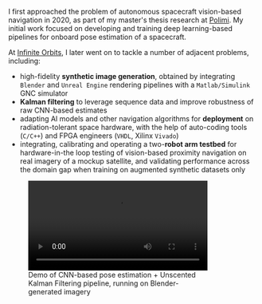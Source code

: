 I first approached the problem of autonomous spacecraft vision-based navigation in 2020, as part of my master's thesis research at [Polimi](https://www.polimi.it/en/). My initial work focused on developing and training deep learning-based pipelines for onboard pose estimation of a spacecraft.

At [Infinite Orbits](https://www.infiniteorbits.io), I later went on to tackle a number of adjacent problems, including:
- high-fidelity **synthetic image generation**, obtained by integrating `Blender` and `Unreal Engine` rendering pipelines with a `Matlab/Simulink` GNC simulator
- **Kalman filtering** to leverage sequence data and improve robustness of raw CNN-based estimates
- adapting AI models and other navigation algorithms for **deployment** on radiation-tolerant space hardware, with the help of auto-coding tools (`C/C++`) and FPGA engineers (`VHDL`, Xilinx `Vivado`)
- integrating, calibrating and operating a two-**robot arm testbed** for hardware-in-the loop testing of vision-based proximity navigation on real imagery of a mockup satellite, and validating performance across the domain gap when training on augmented synthetic datasets only

<figure>
  <video controls width="85%">
    <source src="videos/PoseEstimation_Tango_CNNandUKF.mp4" type="video/mp4">
    Your browser does not support the video tag.
  </video>
  <figcaption>
    <div style="width:85%">
      Demo of CNN-based pose estimation + Unscented Kalman Filtering pipeline, running on Blender-generated imagery
    </div>
  </figcaption>
</figure>
